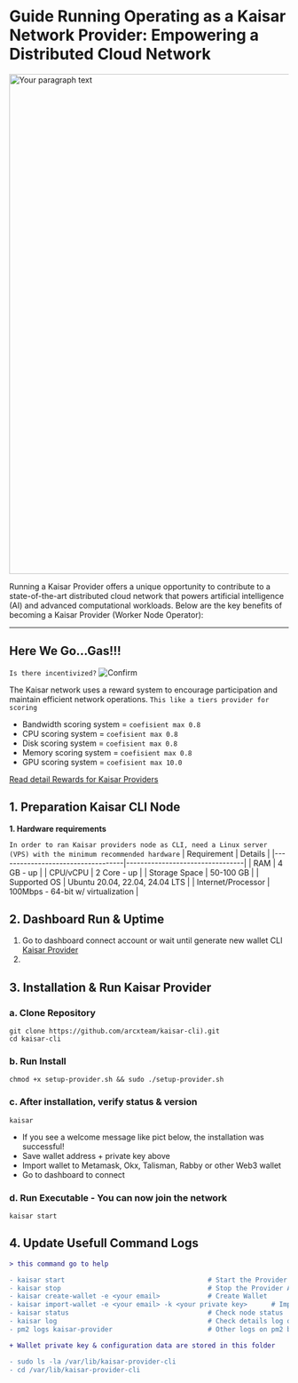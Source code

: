 # Guide Running Operating as a Kaisar Network Provider: Empowering a Distributed Cloud Network

<img width="1600" height="900" alt="Your paragraph text" src="https://github.com/user-attachments/assets/52261063-9aa9-4c35-b070-6f488f9f04c2" />

Running a Kaisar Provider offers a unique opportunity to contribute to a state-of-the-art distributed cloud network that powers artificial intelligence (AI) and advanced computational workloads. Below are the key benefits of becoming a Kaisar Provider (Worker Node Operator):

---
## Here We Go...Gas!!!
`Is there incentivized?` ![Confirm](https://img.shields.io/badge/Confirm-yes-brightgreen)

The Kaisar network uses a reward system to encourage participation and maintain efficient network operations. `This like a tiers provider for scoring`
- Bandwidth scoring system = `coefisient max 0.8`
- CPU scoring system = `coefisient max 0.8`
- Disk scoring system = `coefisient max 0.8`
- Memory scoring system = `coefisient max 0.8`
- GPU scoring system = `coefisient max 10.0`

[Read detail Rewards for Kaisar Providers](https://greyscope.xyz/x/docs-kaisar)

## 1. Preparation Kaisar CLI Node
**1. Hardware requirements** 

`In order to ran Kaisar providers node as CLI, need a Linux server (VPS) with the minimum recommended hardware`
| Requirement                       | Details                         |
|-----------------------------------|---------------------------------|
| RAM                               | 4 GB - up                       |
| CPU/vCPU                          | 2 Core - up                     |
| Storage Space                     | 50-100 GB                       |
| Supported OS                      | Ubuntu 20.04, 22.04, 24.04 LTS  |
| Internet/Processor                | 100Mbps - 64-bit w/ virtualization |

## 2. Dashboard Run & Uptime

1. Go to dashboard connect account or wait until generate new wallet CLI [Kaisar Provider](https://greyscope.xyz/x/dashboard)
2. 

## 3. Installation & Run Kaisar Provider

### a. Clone Repository
```
git clone https://github.com/arcxteam/kaisar-cli).git
cd kaisar-cli
```
### b. Run Install
```
chmod +x setup-provider.sh && sudo ./setup-provider.sh
```
### c. After installation, verify status & version
```
kaisar
```
- If you see a welcome message like pict below, the installation was successful!
- Save wallet address + private key above
- Import wallet to Metamask, Okx, Talisman, Rabby or other Web3 wallet
- Go to dashboard to connect

### d. Run Executable - You can now join the network
```
kaisar start
```

## 4. Update Usefull Command Logs

```diff
> this command go to help

- kaisar start                                    # Start the Provider App
- kaisar stop                                     # Stop the Provider App
- kaisar create-wallet -e <your email>            # Create Wallet
- kaisar import-wallet -e <your email> -k <your private key>      # Import your existed wallet
- kaisar status                                   # Check node status
- kaisar log                                      # Check details log of Provider App
- pm2 logs kaisar-provider                        # Other logs on pm2 background

+ Wallet private key & configuration data are stored in this folder

- sudo ls -la /var/lib/kaisar-provider-cli
- cd /var/lib/kaisar-provider-cli
```
